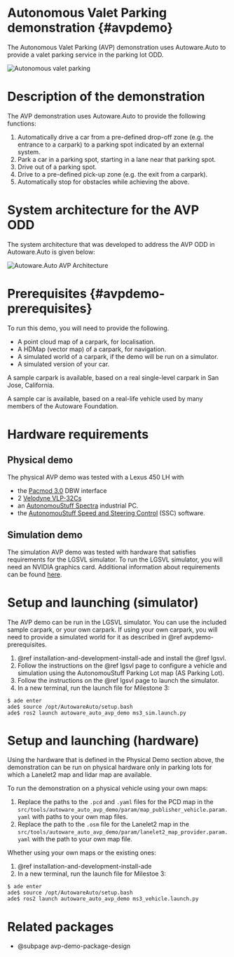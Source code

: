 Autonomous Valet Parking demonstration {#avpdemo}
=================================================

The Autonomous Valet Parking (AVP) demonstration uses Autoware.Auto to provide a valet parking service in the parking lot ODD.

![Autonomous valet parking](images/valet_parking.jpeg)

# Description of the demonstration

The AVP demonstration uses Autoware.Auto to provide the following functions:

1. Automatically drive a car from a pre-defined drop-off zone (e.g. the entrance to a carpark) to a
   parking spot indicated by an external system.
2. Park a car in a parking spot, starting in a lane near that parking spot.
3. Drive out of a parking spot.
4. Drive to a pre-defined pick-up zone (e.g. the exit from a carpark).
5. Automatically stop for obstacles while achieving the above.

# System architecture for the AVP ODD

The system architecture that was developed to address the AVP ODD in Autoware.Auto is given below:

![Autoware.Auto AVP Architecture](images/AVP_Architecture.png)

# Prerequisites {#avpdemo-prerequisites}

To run this demo, you will need to provide the following.

- A point cloud map of a carpark, for localisation.
- A HDMap (vector map) of a carpark, for navigation.
- A simulated world of a carpark, if the demo will be run on a simulator.
- A simulated version of your car.

A sample carpark is available, based on a real single-level carpark in San Jose, California.

A sample car is available, based on a real-life vehicle used by many members of the Autoware Foundation.


# Hardware requirements

## Physical demo

The physical AVP demo was tested with a Lexus 450 LH with

- the [Pacmod 3.0](https://autonomoustuff.com/product/small-ev-by-wire-kits/) DBW interface
- 2 [Velodyne VLP-32Cs](https://velodynelidar.com/products/ultra-puck/)
- an [AutonomouStuff Spectra](https://autonomoustuff.com/products/astuff-spectra) industrial PC.
- the [AutonomouStuff Speed and Steering Control](https://autonomoustuff.com/products/astuff-speed-steering-control-software) (SSC) software.

## Simulation demo

The simulation AVP demo was tested with hardware that satisfies requirements for the LGSVL simulator.
To run the LGSVL simulator, you will need an NVIDIA graphics card. Additional information about requirements can be found [here](https://www.lgsvlsimulator.com/docs/faq/#what-are-the-recommended-system-specs-what-are-the-minimum-required-system-specs).

# Setup and launching (simulator)

The AVP demo can be run in the LGSVL simulator.
You can use the included sample carpark, or your own carpark.
If using your own carpark, you will need to provide a simulated world for it as described in @ref avpdemo-prerequisites.

1. @ref installation-and-development-install-ade and install the @ref lgsvl.
2. Follow the instructions on the @ref lgsvl page to configure a vehicle and simulation using the AutonomouStuff Parking Lot map (AS Parking Lot).
3. Follow the instructions on the @ref lgsvl page to launch the simulator.
4. In a new terminal, run the launch file for Milestone 3:

```console
$ ade enter
ade$ source /opt/AutowareAuto/setup.bash
ade$ ros2 launch autoware_auto_avp_demo ms3_sim.launch.py
```

# Setup and launching (hardware)

Using the hardware that is defined in the Physical Demo section above, the demonstration can be run on physical hardware only in parking lots for which a Lanelet2 map and lidar map are available.

To run the demonstration on a physical vehicle using your own maps:

1. Replace the paths to the `.pcd` and `.yaml` files for the PCD map in the `src/tools/autoware_auto_avp_demo/param/map_publisher_vehicle.param.yaml` with paths to your own map files.
2. Replace the path to the `.osm` file for the Lanelet2 map in the `src/tools/autoware_auto_avp_demo/param/lanelet2_map_provider.param.yaml` with the path to your own map file.

Whether using your own maps or the existing ones:

1. @ref installation-and-development-install-ade
2. In a new terminal, run the launch file for Milestoe 3:

```console
$ ade enter
ade$ source /opt/AutowareAuto/setup.bash
ade$ ros2 launch autoware_auto_avp_demo ms3_vehicle.launch.py
```


# Related packages

- @subpage avp-demo-package-design
